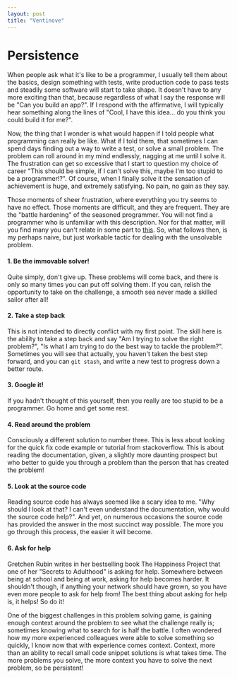 ```yaml
---
layout: post
title: "Ventinove"
---
```


# Persistence

When people ask what it's like to be a programmer, I usually tell them about
the basics, design something with tests, write production code to pass tests
and steadily some software will start to take shape. It doesn't have to any
more exciting than that, because regardless of what I say the response will be
"Can you build an app?". If I respond with the affirmative, I will typically
hear something along the lines of "Cool, I have this idea... do you think you
could build it for me?". 

Now, the thing that I wonder is what would happen if I told people what
programming can really be like. What if I told them, that sometimes I can spend
days finding out a way to write a test, or solve a small problem. The problem
can roll around in my mind endlessly, nagging at me until I solve it.  The
frustration can get so excessive that I start to question my choice of career
"This should be simple, if I can't solve this, maybe I'm too stupid to be
a programmer!?". Of course, when I finally solve it the sensation of
achievement is huge, and extremely satisfying. No pain, no gain as they say. 

Those moments of sheer frustration, where everything you try seems to have no
effect. Those moments are difficult, and they are frequent. They are the
"battle hardening" of the seasoned programmer. You will not find a programmer
who is unfamiliar with this description. Nor for that matter, will you find
many you can't relate in some part to
[this](https://www.stilldrinking.org/programming-sucks). So, what follows then,
is my perhaps naive, but just workable tactic for dealing with the unsolvable
problem.

#### 1. Be the immovable solver!
  Quite simply, don't give up. These problems will come back, and there is only
  so many times you can put off solving them. If you can, relish the
  opportunity to take on the challenge, a smooth sea never made a skilled
  sailor after all! 

#### 2. Take a step back
  This is not intended to directly conflict with my first point. The skill here
  is the ability to take a step back and say "Am I trying to solve the right
  problem?", "Is what I am trying to do the best way to tackle the problem?".
  Sometimes you will see that actually, you haven't taken the best step
  forward, and you can `git stash`, and write a new test to progress down
  a better route.

#### 3. Google it!
  If you hadn't thought of this yourself, then you really are too stupid to be
  a programmer. Go home and get some rest.

#### 4. Read around the problem
  Consciously a different solution to number three. This is less about looking
  for the quick fix code example or tutorial from stackoverflow. This is about
  reading the documentation, given, a slightly more daunting prospect but who
  better to guide you through a problem than the person that has created the
  problem!

#### 5. Look at the source code
  Reading source code has always seemed like a scary idea to me. "Why should
  I look at that? I can't even understand the documentation, why would the
  source code help?". And yet, on numerous occasions the source code has
  provided the answer in the most succinct way possible. The more you go
  through this process, the easier it will become.

#### 6. Ask for help
  Gretchen Rubin writes in her bestselling book The Happiness Project that
  one of her "Secrets to Adulthood" is asking for help. Somewhere between being
  at school and being at work, asking for help becomes harder. It shouldn't
  though, if anything your network should have grown, so you have even more
  people to ask for help from! The best thing about asking for help is, it
  helps! So do it!

One of the biggest challenges in this problem solving game, is gaining enough
context around the problem to see what the challenge really is; sometimes
knowing what to search for is half the battle. I often wondered how my more
experienced colleagues were able to solve something so quickly, I know now that
with experience comes context. Context, more than an ability to recall
small code snippet solutions is what takes time. The more problems you solve,
the more context you have to solve the next problem, so be persistent!


